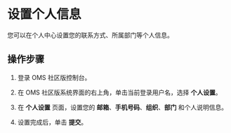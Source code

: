 # 设置个人信息

您可以在个人中心设置您的联系方式、所属部门等个人信息。

## 操作步骤

1. 登录 OMS 社区版控制台。

2. 在 OMS 社区版系统界面的右上角，单击当前登录用户名，选择 **个人设置**。

3. 在 **个人设置** 页面，设置您的 **邮箱**、**手机号码**、**组织**、**部门** 和个人说明信息。

4. 设置完成后，单击 **提交**。